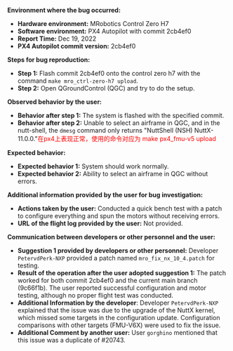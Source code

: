 **Environment where the bug occurred:**

- **Hardware environment:** MRobotics Control Zero H7
- **Software environment:** PX4 Autopilot with commit 2cb4ef0
- **Report Time:** Dec 19, 2022
- **PX4 Autopilot commit version:** 2cb4ef0

**Steps for bug reproduction:**

- **Step 1:** Flash commit 2cb4ef0 onto the control zero h7 with the command `make mro_ctrl-zero-h7 upload`.
- **Step 2:** Open QGroundControl (QGC) and try to do the setup.

**Observed behavior by the user:**

- **Behavior after step 1:** The system is flashed with the specified commit.
- **Behavior after step 2:** Unable to select an airframe in QGC, and in the nutt-shell, the `dmesg` command only returns "NuttShell (NSH) NuttX-11.0.0."<font color='red'>在px4上表现正常，使用的命令对应为 make px4_fmu-v5 upload</font>

**Expected behavior:**

- **Expected behavior 1:** System should work normally.
- **Expected behavior 2:** Ability to select an airframe in QGC without errors.

**Additional information provided by the user for bug investigation:**

- **Actions taken by the user:** Conducted a quick bench test with a patch to configure everything and spun the motors without receiving errors.
- **URL of the flight log provided by the user:** Not provided.

**Communication between developers or other personnel and the user:**

- **Suggestion 1 provided by developers or other personnel:** Developer `PetervdPerk-NXP` provided a patch named `mro_fix_nx_10_4.patch` for testing.
- **Result of the operation after the user adopted suggestion 1:** The patch worked for both commit 2cb4ef0 and the current main branch (9c66f1b). The user reported successful configuration and motor testing, although no proper flight test was conducted.
- **Additional Information by the developer**: Developer `PetervdPerk-NXP` explained that the issue was due to the upgrade of the NuttX kernel, which missed some targets in the configuration update. Configuration comparisons with other targets (FMU-V6X) were used to fix the issue.
- **Additional Comment by another user:** User `gorghino` mentioned that this issue was a duplicate of #20743.
